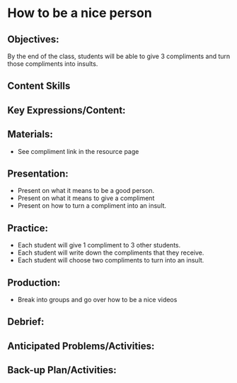 # How to be a nice person

## Objectives:
By the end of the class, students will be able to give 3 compliments and turn those compliments into insults.

## Content Skills

## Key Expressions/Content:

## Materials:
- See compliment link in the resource page

## Presentation:
- Present on what it means to be a good person.
- Present on what it means to give a compliment
- Present on how to turn a compliment into an insult. 

## Practice:
- Each student will give 1 compliment to 3 other students.
- Each student will write down the compliments that they receive.
- Each student will choose two compliments to turn into an insult.

## Production:
- Break into groups and go over how to be a nice videos

## Debrief:

## Anticipated Problems/Activities:

## Back-up Plan/Activities:

